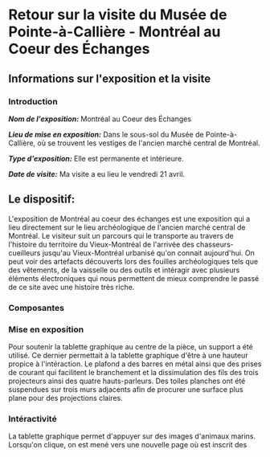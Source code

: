 # Retour sur la visite du Musée de Pointe-à-Callière - Montréal au Coeur des Échanges
## Informations sur l'exposition et la visite

### Introduction





***Nom de l'exposition:*** Montréal au Coeur des Échanges 

***Lieu de mise en exposition:*** Dans le sous-sol du Musée de Pointe-à-Callière, où se trouvent les vestiges de l'ancien marché central de Montréal.

***Type d'exposition:*** Elle est permanente et intérieure.

***Date de visite:*** Ma visite a eu lieu le vendredi 21 avril.

## Le dispositif:

L'exposition de Montréal au coeur des échanges est une exposition qui a lieu directement sur le lieu archéologique de l'ancien marché central de Montréal. Le visiteur suit un parcours qui le transporte au travers de l'histoire du territoire du Vieux-Montréal de l'arrivée des chasseurs-cueilleurs jusqu'au Vieux-Montréal urbanisé qu'on connait aujourd'hui. On peut voir des artefacts découverts lors des fouilles archéologiques tels que des vêtements, de la vaisselle ou des outils et intéragir avec plusieurs éléments électroniques qui nous permettent de mieux comprendre le passé de ce site avec une histoire très riche. 

### Composantes




### Mise en exposition
Pour soutenir la tablette graphique au centre de la pièce, un support a été utilisé. Ce dernier permettait à la tablette graphique d'être à une hauteur propice à l'intéraction. Le plafond a des barres en métal ainsi que des prises de courant qui facilitent le branchement et la dissimulation des fils des trois projecteurs ainsi des quatre hauts-parleurs. Des toiles planches ont été suspendues sur trois murs adjacents afin de procurer une surface plus plane pour des projections claires.

### Intéractivité

La tablette graphique permet d'appuyer sur des images d'animaux marins. Lorsqu'on clique, on est mené vers une nouvelle page où est inscrit des 

